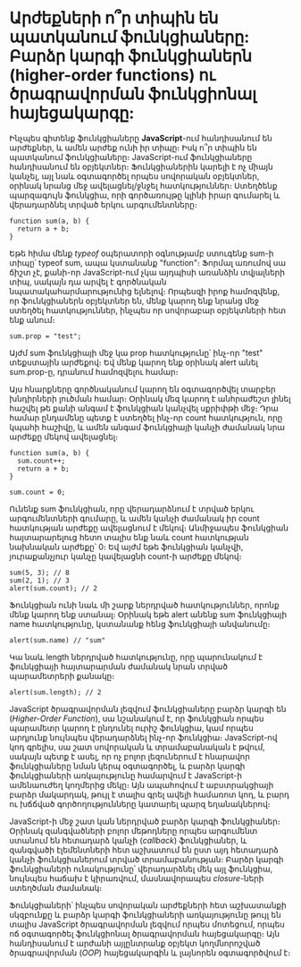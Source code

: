 # Արժեքների ո՞ր տիպին են պատկանում ֆունկցիաները: Բարձր կարգի ֆունկցիաներն (higher-order functions) ու ծրագրավորման ֆունկցիոնալ հայեցակարգը:

Ինչպես գիտենք ֆունկցիաները **JavaScript**-ում հանդիսանում են արժեքներ, և ամեն արժեք ունի իր տիպը։ Իսկ ո՞ր տիպին են պատկանում ֆունկցիաները։ JavaScript-ում ֆունկցիաները հանդիսանում են օբյեկտներ։ Ֆունկցիաներին կարելի է ոչ միայն կանչել, այլ նաև օգտագործել որպես սովորական օբյեկտներ, օրինակ նրանց մեջ ավելացնել/ջնջել հատկություններ։ Ստեղծենք պարզագույն ֆունկցիա, որի գործառույթը կլինի իրար գումարել և վերադարձնել տրված երկու արգումենտները։

```
function sum(a, b) {
  return a + b;
}
```

Եթե հիմա մենք _typeof_ օպերատորի օգնությամբ ստուգենք sum-ի տիպը՝ typeof sum, ապա կստանանք "function"։ Ֆորմալ առումով սա ճիշտ չէ, քանի-որ JavaScript-ում չկա այդպիսի առանձին տվյալների տիպ, սակայն դա արվել է գործնական նպատակահարմարությունից ելնելով։ Որպեսզի իրոք համոզվենք, որ ֆունկցիաներն օբյեկտներ են, մենք կարող ենք նրանց մեջ ստեղծել հատկություններ, ինչպես որ սովորաբար օբյեկտների հետ ենք անում։

```
sum.prop = "test";
```

Այժմ sum ֆունկցիայի մեջ կա prop հատկությունը՝ ինչ-որ "test" տեքստային արժեքով։ Եվ մենք կարող ենք օրինակ alert անել sum.prop-ը, դրանում համոզվելու համար։

Այս հնարքները գործնականում կարող են օգտագործվել տարբեր խնդիրների լուծման համար։ Օրինակ մեզ կարող է անհրաժեշտ լինել հաշվել թե քանի անգամ է ֆունկցիան կանչվել սքրիփթի մեջ։ Դրա համար ընդամենը պետք է ստեղծել ինչ-որ count հատկություն, որը կպահի հաշիվը, և ամեն անգամ ֆունկցիայի կանչի ժամանակ նրա արժեքը մեկով ավելացնել։

```
function sum(a, b) {
  sum.count++;
  return a + b;
}

sum.count = 0;
```

Ունենք sum ֆունկցիան, որը վերադարձնում է տրված երկու արգումենտների գումարը, և ամեն կանչի ժամանակ իր count հատկության արժեքը ավելացնում է մեկով։ Անմիջապես ֆունկցիան հայտարարելուց հետո տալիս ենք նաև count հատկության նախնական արժեքը՝ 0։ Եվ այժմ եթե ֆունկցիան կանչվի, յուրաքանչյուր կանչը կավելացնի count-ի արժեքը մեկով։

```
sum(5, 3); // 8
sum(2, 1); // 3
alert(sum.count); // 2
```

Ֆունկցիան ունի նաև մի շարք ներդրված հատկություններ, որոնք մենք կարող ենք ստանալ։ Օրինակ եթե alert անենք sum ֆունկցիայի name հատկությունը, կստանանք հենց ֆունկցիայի անվանումը։

```
alert(sum.name) // "sum"
```

Կա նաև length ներդրված հատկությունը, որը պարունակում է ֆունկցիայի հայտարարման ժամանակ նրան տրված պարամետրերի քանակը։

```
alert(sum.length); // 2
```

JavaScript ծրագրավորման լեզվում ֆունկցիաները բարձր կարգի են (_Higher-Order Function_), սա նշանակում է, որ ֆունկցիան որպես պարամետր կարող է ընդունել ուրիշ ֆունկցիա, կամ որպես արդյունք նույնպես վերադարձնել ինչ-որ ֆունկցիա։ JavaScript-ով կոդ գրելիս, սա շատ սովորական և տրամաբանական է թվում, սակայն պետք է ասել, որ ոչ բոլոր լեզուներում է հնարավոր ֆունկցիաները նման կերպ օգտագործել, և բարձր կարգի ֆունկցիաների առկայությունը համարվում է JavaScript-ի ամենաուժեղ կողմերից մեկը։ Այն ապահովում է աբստրակցիայի բարձր մակարդակ, թույլ է տալիս գրել ավելի համառոտ կոդ, և բարդ ու խճճված գործողությունները կատարել պարզ եղանակներով։

JavaScript-ի մեջ շատ կան ներդրված բարձր կարգի ֆունկցիաներ։ Օրինակ զանգվածների բոլոր մեթոդները որպես արգումենտ ստանում են հետադարձ կանչի (_callback_) ֆունկցիաներ, և զանգվածի էլեմենտների հետ աշխատում են ըստ այդ հետադարձ կանչի ֆունկցիաներում տրված տրամաբանության։ Բարձր կարգի ֆունկցիաների ունակությունը՝ վերադարձնել մեկ այլ ֆունկցիա, նույնպես հաճախ է կիրառվում, մասնավորապես _closure_-ների ստեղծման ժամանակ։

Ֆունկցիաների՝ ինչպես սովորական արժեքների հետ աշխատանքի սկզբունքը և բարձր կարգի ֆունկցիաների առկայությունը թույլ են տալիս JavaScript ծրագրավորման լեզվում որպես մոտեցում, որպես ոճ օգտագործել ֆունկցիոնալ ծրագրավորման հայեցակարգը։ Այն հանդիսանում է արժանի այլընտրանք օբյեկտ կողմնորոշված ծրագրավորման (_OOP_) հայեցակարգին և լայնորեն օգտագործվում է։
